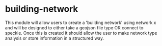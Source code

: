 # building-network
This module will allow users to create a 'building network' using network x and will be designed to either take a geojson file type OR connect to speckle. Once this is created it should allow the user to make network type analysis or store information in a structured way.
